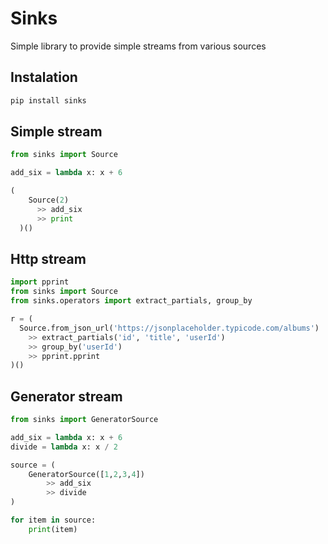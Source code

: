 # Sinks

Simple library to provide simple streams from various sources

## Instalation

```sh
pip install sinks
```

## Simple stream

```python
from sinks import Source

add_six = lambda x: x + 6

(
    Source(2)
      >> add_six
      >> print
  )()
```

## Http stream

```python
import pprint
from sinks import Source
from sinks.operators import extract_partials, group_by

r = (
  Source.from_json_url('https://jsonplaceholder.typicode.com/albums')
    >> extract_partials('id', 'title', 'userId')
    >> group_by('userId')
    >> pprint.pprint
)()
```

## Generator stream

```python
from sinks import GeneratorSource

add_six = lambda x: x + 6
divide = lambda x: x / 2

source = (
    GeneratorSource([1,2,3,4])
        >> add_six
        >> divide
)

for item in source:
    print(item)
```
